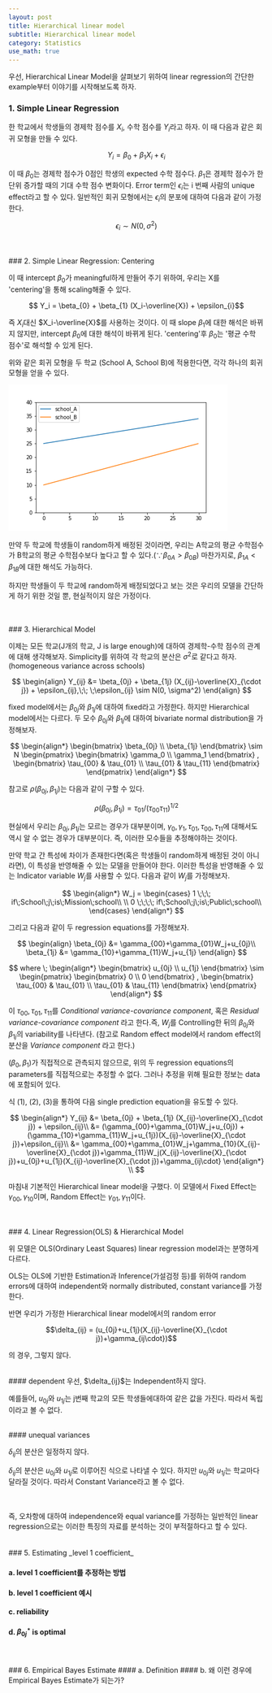 ```yaml
---
layout: post
title: Hierarchical linear model
subtitle: Hierarchical linear model
category: Statistics
use_math: true
---
```


우선, Hierarchical Linear Model을 살펴보기 위하여 linear regression의 간단한 example부터 이야기를 시작해보도록 하자.  

### 1. Simple Linear Regression
한 학교에서 학생들의 경제학 점수를 $X_i$, 수학 점수를 $Y_i$라고 하자. 이 때 다음과 같은 회귀 모형을 만들 수 있다.

$$ Y_i = \beta_0 + \beta_1 X_i + \epsilon_i$$

이 때 $\beta_0$는 경제학 점수가 0점인 학생의 expected 수학 점수다. $\beta_1$은 경제학 점수가 한 단위 증가할 때의 기대 수학 점수 변화이다. Error term인 $\epsilon_i$는 i 번째 사람의 unique effect라고 할 수 있다. 일반적인 회귀 모형에서는 $\epsilon_i$의 분포에 대하여 다음과 같이 가정한다.

$$ \epsilon_i \sim N(0, \sigma^2)$$

<br>
<br>
### 2. Simple Linear Regression: Centering

이 때 intercept $\beta_0$가 meaningful하게 만들어 주기 위하여, 우리는 X를 'centering'을 통해 scaling해줄 수 있다.

$$ Y_i = \beta_{0} + \beta_{1} (X_i-\overline{X}) + \epsilon_{i}$$

즉 $X_i$대신 $X_i-\overline{X}$를 사용하는 것이다. 이 때 slope $\beta_{1}$에 대한 해석은 바뀌지 않지만, intercept $\beta_{0}$에 대한 해석이 바뀌게 된다. 'centering'후 $\beta_{0}$는 '평균 수학 점수'로 해석할 수 있게 된다.

위와 같은 회귀 모형을 두 학교 (School A, School B)에 적용한다면, 각각 하나의 회귀 모형을 얻을 수 있다.  

<img src = '/post_img/191103/two_schools.png'/>

만약 두 학교에 학생들이 random하게 배정된 것이라면, 우리는 A학교의 평균 수학점수가 B학교의 평균 수학점수보다 높다고 할 수 있다.($\because \beta_{0A} >  \beta_{0B}$) 마찬가지로, $\beta_{1A} < \beta_{1B}$에 대한 해석도 가능하다.

하지만 학생들이 두 학교에 random하게 배정되었다고 보는 것은 우리의 모델을 간단하게 하기 위한 것일 뿐, 현실적이지 않은 가정이다.

<br>
<br>
### 3. Hierarchical Model

이제는 모든 학교(J개의 학교, J is large enough)에 대하여 경제학-수학 점수의 관계에 대해 생각해보자. Simplicity를 위하여 각 학교의 분산은 $\sigma^2$로 같다고 하자.(homogeneous variance across schools)

$$
\begin{align}
Y_{ij} &= \beta_{0j} + \beta_{1j} (X_{ij}-\overline{X}_{\cdot j}) + \epsilon_{ij},\;\;
\;\epsilon_{ij} \sim N(0, \sigma^2)
\end{align}
$$

fixed model에서는 $\beta_{0j}$와 $\beta_{1j}$에 대하여 fixed라고 가정한다. 하지만 Hierarchical model에서는 다르다. 두 모수 $\beta_{0j}$와 $\beta_{1j}$에 대하여 bivariate normal distribution을 가정해보자.

$$
\begin{align*}
\begin{bmatrix}
\beta_{0j} \\
\beta_{1j}
\end{bmatrix} \sim N
\begin{pmatrix}
\begin{bmatrix}
\gamma_0 \\
\gamma_1
\end{bmatrix}
,
\begin{bmatrix}
\tau_{00} & \tau_{01} \\
\tau_{01} & \tau_{11}
\end{bmatrix}
\end{pmatrix}
\end{align*}
$$

참고로 $\rho(\beta_{0j},\beta_{1j})$는 다음과 같이 구할 수 있다.

$$\rho(\beta_{0j},\beta_{1j}) = \tau_{01}/(\tau_{00}\tau_{11})^{1/2}$$

현실에서 우리는 $\beta_{0j}, \beta_{1j}$는 모르는 경우가 대부분이며, $\gamma_0,\gamma_1,\tau_{01},\tau_{00},\tau_{11}$에 대해서도 역시 알 수 없는 경우가 대부분이다. 즉, 이러한 모수들을 추정해야하는 것이다.

만약 학교 간 특성에 차이가 존재한다면(혹은 학생들이 random하게 배정된 것이 아니라면), 이 특성을 반영해줄 수 있는 모델을 만들어야 한다. 이러한 특성을 반영해줄 수 있는 Indicator variable $W_j$를 사용할 수 있다. 다음과 같이 $W_j$를 가정해보자.

$$
\begin{align*}
W_j =
\begin{cases}
1 \;\;\; if\;School\;j\;is\;Mission\;school\\
\\
0 \;\;\;\; if\;School\;j\;is\;Public\;school\\
\end{cases}
\end{align*}
$$

그리고 다음과 같이 두 regression equations를 가정해보자.

$$
\begin{align}
\beta_{0j} &= \gamma_{00}+\gamma_{01}W_j+u_{0j}\\
\beta_{1j} &= \gamma_{10}+\gamma_{11}W_j+u_{1j}
\end{align}
$$

$$
where \;
\begin{align*}
\begin{bmatrix}
u_{0j} \\
u_{1j}
\end{bmatrix} \sim
\begin{pmatrix}
\begin{bmatrix}
0 \\
0
\end{bmatrix}
,
\begin{bmatrix}
\tau_{00} & \tau_{01} \\
\tau_{01} & \tau_{11}
\end{bmatrix}
\end{pmatrix}
\end{align*}
$$

이 $\tau_{00}, \tau_{01}, \tau_{11}$를 _Conditional variance-covariance component_, 혹은 _Residual variance-covariance component_ 라고 한다.즉, $W_j$를 Controlling한 뒤의 $\beta_{0j}$와 $\beta_{1j}$의 variability를 나타낸다.
(참고로 Random effect model에서 random effect의 분산을 _Variance component_ 라고 한다.)

$(\beta_0, \beta_1)$가 직접적으로 관측되지 않으므로, 위의 두 regression equations의 parameters를 직접적으로는 추정할 수 없다. 그러나 추정을 위해 필요한 정보는 data에 포함되어 있다.

식 (1), (2), (3)을 통하여 다음 single prediction equation을 유도할 수 있다.

$$
\begin{align*}
Y_{ij} &= \beta_{0j} + \beta_{1j} (X_{ij}-\overline{X}_{\cdot j}) + \epsilon_{ij}\\
&= (\gamma_{00}+\gamma_{01}W_j+u_{0j}) + (\gamma_{10}+\gamma_{11}W_j+u_{1j})(X_{ij}-\overline{X}_{\cdot j})+\epsilon_{ij}\\
&= \gamma_{00}+\gamma_{01}W_j+\gamma_{10}(X_{ij}-\overline{X}_{\cdot j})+\gamma_{11}W_j(X_{ij}-\overline{X}_{\cdot j})+u_{0j}+u_{1j}(X_{ij}-\overline{X}_{\cdot j})+\gamma_{ij\cdot}
\end{align*}
\\
$$

마침내 기본적인 Hierarchical linear model을 구했다. 이 모델에서 Fixed Effect는 $\gamma_{00}, \gamma_{10}$이며, Random Effect는 $\gamma_{01}, \gamma_{11}$이다.

<br>
<br>
### 4. Linear Regression(OLS) & Hierarchical Model

위 모델은 OLS(Ordinary Least Squares) linear regression model과는 분명하게 다르다.

OLS는 OLS에 기반한 Estimation과 Inference(가설검정 등)를 위하여 random errors에 대하여 independent와 normally distributed, constant variance를 가정한다.

반면 우리가 가정한 Hierarchical linear model에서의 random error

$$\delta_{ij} = (u_{0j}+u_{1j}(X_{ij}-\overline{X}_{\cdot j})+\gamma_{ij\cdot})$$

의 경우, 그렇지 않다.

<br>
#### dependent
우선, $\delta_{ij}$는 Independent하지 않다.

예를들어, $u_{0j}$와 $u_{1j}$는 j번째 학교의 모든 학생들에대하여 같은 값을 가진다. 따라서 독립이라고 볼 수 없다.

<br>
#### unequal variances

$\delta_{ij}$의 분산은 일정하지 않다.

$\delta_{ij}$의 분산은 $u_{0j}$와 $u_{1j}$로 이루어진 식으로 나타낼 수 있다. 하지만 $u_{0j}$와 $u_{1j}$는 학교마다 달라질 것이다. 따라서 Constant Variance라고 볼 수 없다.

<br>
<br>
즉, 오차항에 대하여 independence와 equal variance를 가정하는 일반적인 linear regression으로는 이러한 특징의 자료를 분석하는 것이 부적절하다고 할 수 있다.

<br>
<br>
<br>
### 5. Estimating _level 1 coefficient_

#### a. level 1 coefficient를 추정하는 방법
#### b. level 1 coefficient 예시
#### c. reliability
#### d. $\beta_{0j}^{\star}$ is optimal

<br>
<br>
### 6. Empirical Bayes Estimate
#### a. Definition
#### b. 왜 이런 경우에 Empirical Bayes Estimate가 되는가?




<br>
<br>
<br>
